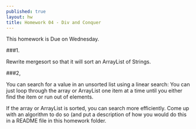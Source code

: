 ```yaml
---
published: true
layout: hw
title: Homework 04 - Div and Conquer
---
```


This homework is Due on Wednesday.

###1.

Rewrite mergesort so that it will sort an ArrayList of Strings.

###2,

You can search for a value in an unsorted list using a linear search:
You can just loop through the array or ArrayList one item at a time until you
either find the item or run out of elements.

If the array or ArrayList is sorted, you can search more efficiently.
Come up with an algorithm to do so (and put a description of how you
would do this in a README file in this homework folder.





